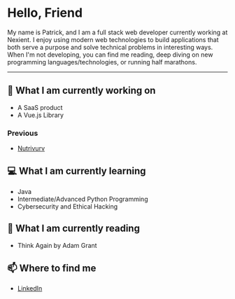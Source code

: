 <!--
**pshushereba/pshushereba** is a ✨ _special_ ✨ repository because its `README.md` (this file) appears on your GitHub profile.

Here are some ideas to get you started:

- 🔭 I’m currently working on ...
- 🌱 I’m currently learning ...
- 👯 I’m looking to collaborate on ...
- 🤔 I’m looking for help with ...
- 💬 Ask me about ...
- 📫 How to reach me: ...
- ⚡ Fun fact: ...
-->

# Hello, Friend

My name is Patrick, and I am a full stack web developer currently working at Nexient. I enjoy using modern web technologies to build applications that both serve a purpose and solve technical problems in interesting ways. When I'm not developing, you can find me reading, deep diving on new programming languages/technologies, or running half marathons.

---

## 🔭 What I am currently working on

- A SaaS product
- A Vue.js Library

### Previous

- [Nutrivurv](https://www.youtube.com/watch?v=fwnSyCY4jsE&feature=youtu.be&t=195)

## 💻 What I am currently learning

- Java
- Intermediate/Advanced Python Programming
- Cybersecurity and Ethical Hacking

## 📖 What I am currently reading

- Think Again by Adam Grant

## 📫 Where to find me

- [LinkedIn](https://www.linkedin.com/in/pshushereba/)
